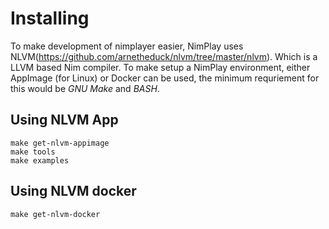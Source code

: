 # Installing

To make development of nimplayer easier, NimPlay uses NLVM(https://github.com/arnetheduck/nlvm/tree/master/nlvm).
Which is a LLVM based Nim compiler. To make setup a NimPlay environment, either AppImage (for Linux) or Docker can be used, the minimum requriement for this would be _GNU Make_ and _BASH_.

## Using NLVM App

```
make get-nlvm-appimage
make tools
make examples
```


## Using NLVM docker

```
make get-nlvm-docker
```
